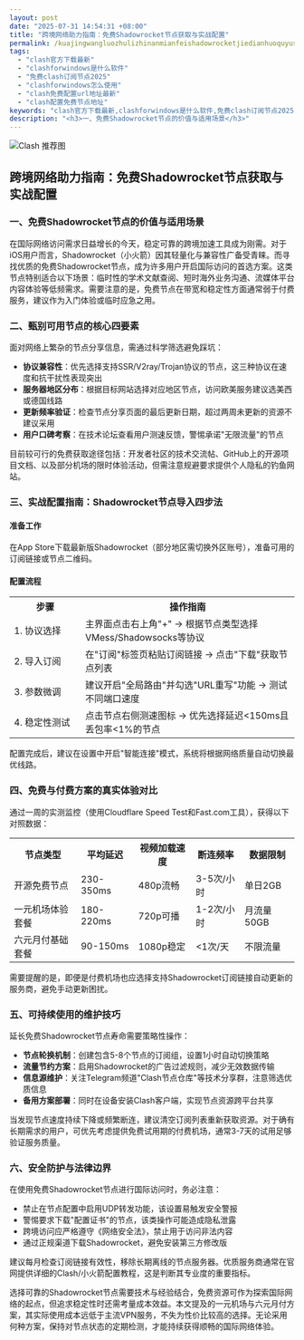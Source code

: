 ```yaml
---
layout: post
date: "2025-07-31 14:54:31 +08:00"
title: "跨境网络助力指南：免费Shadowrocket节点获取与实战配置"
permalink: /kuajingwangluozhulizhinanmianfeishadowrocketjiedianhuoquyushizhanpeizhi/
tags:
  - "clash官方下载最新"
  - "clashforwindows是什么软件"
  - "免费clash订阅节点2025"
  - "clashforwindows怎么使用"
  - "clash免费配置url地址最新"
  - "clash配置免费节点地址"
keywords: "clash官方下载最新,clashforwindows是什么软件,免费clash订阅节点2025,clashforwindows怎么使用,clash免费配置url地址最新,clash配置免费节点地址"
description: "<h3>一、免费Shadowrocket节点的价值与适用场景</h3>"
---
```


![Clash 推荐图](https://clashjd.github.io/assets/img/clash节点推荐.png)

## 跨境网络助力指南：免费Shadowrocket节点获取与实战配置

<h3>一、免费Shadowrocket节点的价值与适用场景</h3>
<p>在国际网络访问需求日益增长的今天，稳定可靠的跨境加速工具成为刚需。对于iOS用户而言，Shadowrocket（小火箭）因其轻量化与兼容性广备受青睐。而寻找优质的免费Shadowrocket节点，成为许多用户开启国际访问的首选方案。这类节点特别适合以下场景：临时性的学术文献查阅、短时海外业务沟通、流媒体平台内容体验等低频需求。需要注意的是，免费节点在带宽和稳定性方面通常弱于付费服务，建议作为入门体验或临时应急之用。</p>
<h3>二、甄别可用节点的核心四要素</h3>
<p>面对网络上繁杂的节点分享信息，需通过科学筛选避免踩坑：</p>
<ul>
<li><strong>协议兼容性</strong>：优先选择支持SSR/V2ray/Trojan协议的节点，这三种协议在速度和抗干扰性表现突出</li>
<li><strong>服务器地区分布</strong>：根据目标网站选择对应地区节点，访问欧美服务建议选美西或德国线路</li>
<li><strong>更新频率验证</strong>：检查节点分享页面的最后更新日期，超过两周未更新的资源不建议采用</li>
<li><strong>用户口碑考察</strong>：在技术论坛查看用户测速反馈，警惕承诺"无限流量"的节点</li>
</ul>
<p>目前较可行的免费获取途径包括：开发者社区的技术交流帖、GitHub上的开源项目文档、以及部分机场的限时体验活动，但需注意规避要求提供个人隐私的钓鱼网站。</p>
<h3>三、实战配置指南：Shadowrocket节点导入四步法</h3>
<h4>准备工作</h4>
<p>在App Store下载最新版Shadowrocket（部分地区需切换外区账号），准备可用的订阅链接或节点二维码。</p>
<h4>配置流程</h4>
<table>
<tr>
<th style="width:25%">步骤</th>
<th>操作指南</th>
</tr>
<tr>
<td>1. 协议选择</td>
<td>主界面点击右上角"+" → 根据节点类型选择VMess/Shadowsocks等协议</td>
</tr>
<tr>
<td>2. 导入订阅</td>
<td>在"订阅"标签页粘贴订阅链接 → 点击"下载"获取节点列表</td>
</tr>
<tr>
<td>3. 参数微调</td>
<td>建议开启"全局路由"并勾选"URL重写"功能 → 测试不同端口速度</td>
</tr>
<tr>
<td>4. 稳定性测试</td>
<td>点击节点右侧测速图标 → 优先选择延迟&lt;150ms且丢包率&lt;1%的节点</td>
</tr>
</table>
<p>配置完成后，建议在设置中开启"智能连接"模式，系统将根据网络质量自动切换最优线路。</p>
<h3>四、免费与付费方案的真实体验对比</h3>
<p>通过一周的实测监控（使用Cloudflare Speed Test和Fast.com工具），获得以下对照数据：</p>
<table>
<tr>
<th>节点类型</th>
<th>平均延迟</th>
<th>视频加载速度</th>
<th>断连频率</th>
<th>数据限制</th>
</tr>
<tr>
<td>开源免费节点</td>
<td>230-350ms</td>
<td>480p流畅</td>
<td>3-5次/小时</td>
<td>单日2GB</td>
</tr>
<tr>
<td>一元机场体验套餐</td>
<td>180-220ms</td>
<td>720p可播</td>
<td>1-2次/小时</td>
<td>月流量50GB</td>
</tr>
<tr>
<td>六元月付基础套餐</td>
<td>90-150ms</td>
<td>1080p稳定</td>
<td>&lt;1次/天</td>
<td>不限流量</td>
</tr>
</table>
<p>需要提醒的是，即便是付费机场也应选择支持Shadowrocket订阅链接自动更新的服务商，避免手动更新困扰。</p>
<h3>五、可持续使用的维护技巧</h3>
<p>延长免费Shadowrocket节点寿命需要策略性操作：</p>
<ul>
<li><strong>节点轮换机制</strong>：创建包含5-8个节点的订阅组，设置1小时自动切换策略</li>
<li><strong>流量节约方案</strong>：启用Shadowrocket的广告过滤规则，减少无效数据传输</li>
<li><strong>信息源维护</strong>：关注Telegram频道"Clash节点仓库"等技术分享群，注意筛选优质信息</li>
<li><strong>备用方案部署</strong>：同时在设备安装Clash客户端，实现节点资源跨平台共享</li>
</ul>
<p>当发现节点速度持续下降或频繁断连，建议清空订阅列表重新获取资源。对于确有长期需求的用户，可优先考虑提供免费试用期的付费机场，通常3-7天的试用足够验证服务质量。</p>
<h3>六、安全防护与法律边界</h3>
<p>在使用免费Shadowrocket节点进行国际访问时，务必注意：</p>
<ul>
<li>禁止在节点配置中启用UDP转发功能，该设置易触发安全警报</li>
<li>警惕要求下载"配置证书"的节点，该类操作可能造成隐私泄露</li>
<li>跨境访问应严格遵守《网络安全法》，禁止用于访问非法内容</li>
<li>通过正规渠道下载Shadowrocket，避免安装第三方修改版</li>
</ul>
<p>建议每月检查订阅链接有效性，移除长期离线的节点服务器。优质服务商通常在官网提供详细的Clash/小火箭配置教程，这是判断其专业度的重要指标。</p>
<p>选择可靠的Shadowrocket节点需要技术与经验结合，免费资源可作为探索国际网络的起点，但追求稳定性时还需考量成本效益。本文提及的一元机场与六元月付方案，其实际使用成本远低于主流VPN服务，不失为性价比较高的选择。无论采用何种方案，保持对节点状态的定期检测，才能持续获得顺畅的国际网络体验。</p>